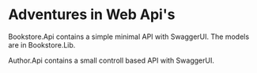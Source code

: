 # Adventures in Web Api's
Bookstore.Api contains a simple minimal API with SwaggerUI.
The models are in Bookstore.Lib.

Author.Api contains a small controll based API with SwaggerUI.

